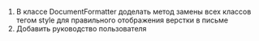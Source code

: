 1. В классе DocumentFormatter доделать метод замены всех классов тегом style для правильного отображения верстки в письме
1. Добавить руководство пользователя
